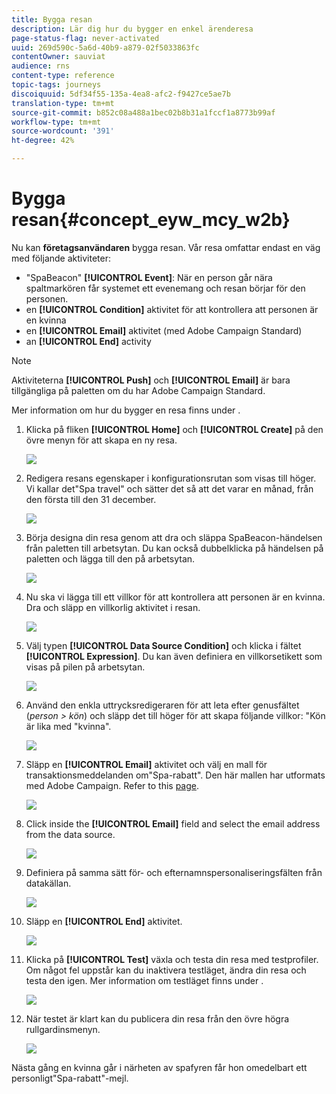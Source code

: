 ```yaml
---
title: Bygga resan
description: Lär dig hur du bygger en enkel ärenderesa
page-status-flag: never-activated
uuid: 269d590c-5a6d-40b9-a879-02f5033863fc
contentOwner: sauviat
audience: rns
content-type: reference
topic-tags: journeys
discoiquuid: 5df34f55-135a-4ea8-afc2-f9427ce5ae7b
translation-type: tm+mt
source-git-commit: b852c08a488a1bec02b8b31a1fccf1a8773b99af
workflow-type: tm+mt
source-wordcount: '391'
ht-degree: 42%

---
```



# Bygga resan{#concept_eyw_mcy_w2b}

Nu kan **företagsanvändaren** bygga resan. Vår resa omfattar endast en väg med följande aktiviteter:

* &quot;SpaBeacon&quot; **[!UICONTROL Event]**: När en person går nära spaltmarkören får systemet ett evenemang och resan börjar för den personen.
* en **[!UICONTROL Condition]** aktivitet för att kontrollera att personen är en kvinna
* en **[!UICONTROL Email]** aktivitet (med Adobe Campaign Standard)
* an **[!UICONTROL End]** activity

>[!NOTE]
>
>Aktiviteterna **[!UICONTROL Push]** och **[!UICONTROL Email]** är bara tillgängliga på paletten om du har Adobe Campaign Standard.

Mer information om hur du bygger en resa finns under [](../building-journeys/journey.md).

1. Klicka på fliken **[!UICONTROL Home]** och **[!UICONTROL Create]** på den övre menyn för att skapa en ny resa.

   ![](../assets/journey31.png)

1. Redigera resans egenskaper i konfigurationsrutan som visas till höger. Vi kallar det&quot;Spa travel&quot; och sätter det så att det varar en månad, från den första till den 31 december.

   ![](../assets/journeyuc1_8.png)

1. Börja designa din resa genom att dra och släppa SpaBeacon-händelsen från paletten till arbetsytan. Du kan också dubbelklicka på händelsen på paletten och lägga till den på arbetsytan.

   ![](../assets/journeyuc1_9.png)

1. Nu ska vi lägga till ett villkor för att kontrollera att personen är en kvinna. Dra och släpp en villkorlig aktivitet i resan.

   ![](../assets/journeyuc1_10.png)

1. Välj typen **[!UICONTROL Data Source Condition]** och klicka i fältet **[!UICONTROL Expression]**. Du kan även definiera en villkorsetikett som visas på pilen på arbetsytan.

   ![](../assets/journeyuc1_11.png)

1. Använd den enkla uttrycksredigeraren för att leta efter genusfältet (_person > kön_) och släpp det till höger för att skapa följande villkor: &quot;Kön är lika med &quot;kvinna&quot;.

   ![](../assets/journeyuc1_12.png)

1. Släpp en **[!UICONTROL Email]** aktivitet och välj en mall för transaktionsmeddelanden om&quot;Spa-rabatt&quot;. Den här mallen har utformats med Adobe Campaign. Refer to this [page](https://docs.adobe.com/content/help/sv-SE/campaign-standard/using/communication-channels/transactional-messaging/about-transactional-messaging.html).

   ![](../assets/journeyuc1_13.png)

1. Click inside the **[!UICONTROL Email]** field and select the email address from the data source.

   ![](../assets/journeyuc1_14.png)

1. Definiera på samma sätt för- och efternamnspersonaliseringsfälten från datakällan.

   ![](../assets/journeyuc1_15.png)

1. Släpp en **[!UICONTROL End]** aktivitet.

   ![](../assets/journeyuc1_17.png)

1. Klicka på **[!UICONTROL Test]** växla och testa din resa med testprofiler. Om något fel uppstår kan du inaktivera testläget, ändra din resa och testa den igen. Mer information om testläget finns under [](../building-journeys/testing-the-journey.md).

   ![](../assets/journeyuc1_18bis.png)

1. När testet är klart kan du publicera din resa från den övre högra rullgardinsmenyn.

   ![](../assets/journeyuc1_18.png)

Nästa gång en kvinna går i närheten av spafyren får hon omedelbart ett personligt&quot;Spa-rabatt&quot;-mejl.

